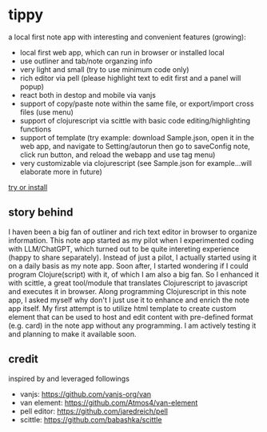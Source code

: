 # tippy
a local first note app with interesting and convenient features (growing):
- local first web app, which can run in browser or installed local
- use outliner and tab/note organzing info
- very light and small (try to use minimum code only)
- rich editor via pell (please highlight text to edit first and a panel will popup)
- react both in destop and mobile via vanjs
- support of copy/paste note within the same file, or export/import cross files (use menu)
- support of clojurescript via scittle with basic code editing/highlighting functions
- support of template (try example: download Sample.json, open it in the web app, and navigate to Setting/autorun then go to saveConfig note, click run button, and reload the webapp and use tag menu)
- very customizable via clojurescript (see Sample.json for example...will elaborate more in future)

[try or install](https://kangaroolab.github.io/tippy/)

## story behind
I haven been a big fan of outliner and rich text editor in browser to organize information. This note app started as my pilot when I experimented coding with LLM/ChatGPT, which turned out to be quite intereting experience (happy to share separately). Instead of just a pilot, I actually started using it on a daily basis as my note app. Soon after, I started wondering if I could program Clojure(script) with it, of which I am also a big fan. So I enhanced it with scittle, a great tool/module that translates Clojurescript to javascript and executes it in browser. Along programming Clojurescript in this note app, I asked myself why don't I just use it to enhance and enrich the note app itself. My first attempt is to utilize html template to create custom element that can be used to host and edit content with pre-defined format (e.g. card) in the note app without any programming. I am actively testing it and planning to make it available soon.

## credit
inspired by and leveraged followings
- vanjs: https://github.com/vanjs-org/van
- van element: https://github.com/Atmos4/van-element
- pell editor: https://github.com/jaredreich/pell
- scittle: https://github.com/babashka/scittle
